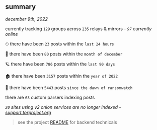 
## summary
_december 9th, 2022_

currently tracking `129` groups across `235` relays & mirrors - _`97` currently online_

⏲ there have been `23` posts within the `last 24 hours`

🦈 there have been `80` posts within the `month of december`

🪐 there have been `786` posts within the `last 90 days`

🏚 there have been `3157` posts within the `year of 2022`

🦕 there have been `5443` posts `since the dawn of ransomwatch`

there are `63` custom parsers indexing posts

_`20` sites using v2 onion services are no longer indexed - [support.torproject.org](https://support.torproject.org/onionservices/v2-deprecation/)_

> see the project [README](https://github.com/joshhighet/ransomwatch#ransomwatch--) for backend technicals
